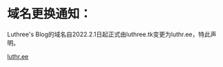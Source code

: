 # 域名更换通知：

Luthree's Blog的域名自2022.2.1日起正式由luthree.tk变更为luthr.ee，特此声明。

[luthr.ee](https://luthr.ee)
